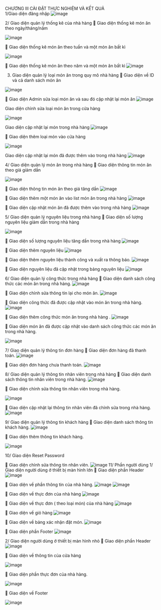CHƯƠNG III CÀI ĐẶT THỰC NGHIỆM VÀ KẾT QUẢ <br>
1/Giao diện đăng nhập
![image](https://github.com/user-attachments/assets/58ed2d8c-ef1b-44ca-8d10-b0ea64f1b869)

2/ Giao diện quản lý thống kê của nhà hàng
	Giao diện thống kê món ăn theo ngày/tháng/năm

![image](https://github.com/user-attachments/assets/baa22b57-5cd1-4ad6-a873-4491bbbe8617)




	Giao diện thống kê món ăn theo tuần và một món ăn bất kì 

![image](https://github.com/user-attachments/assets/9dbd1d8a-ccb7-4c60-ae34-942fcbe8c199)




	Giao diện thống kê món ăn theo năm và một món ăn bất kì 
![image](https://github.com/user-attachments/assets/097bc769-19b7-414c-af4f-df6acfd558dd)

3. Giao diện quản lý loại món ăn trong quy mô nhà hàng
	Giao diện về ID và cả danh sách món ăn

![image](https://github.com/user-attachments/assets/fcc52eb3-556a-433c-90b5-609e0e529287)


	Giao diện Admin sửa loại món ăn và sau đó cập nhật lại món ăn 
![image](https://github.com/user-attachments/assets/4f4f2152-8d8f-479d-9edb-807bd12a2bb4)

Giao diện chỉnh sửa loại món ăn trong cửa hàng


![image](https://github.com/user-attachments/assets/13f0ba9f-5936-4691-9c97-041df07bec15)




Giao diện cập nhật lại món trong nhà hàng
![image](https://github.com/user-attachments/assets/e84af704-a2b2-4bbf-a138-9a2a9e4bd30b)

	Giao diện thêm loại món vào cửa hàng

![image](https://github.com/user-attachments/assets/5c91ead9-c5bf-44c5-bbf8-ae58dd392413)





Giao diện cập nhật lại món đã được thêm vào trong nhà hàng
![image](https://github.com/user-attachments/assets/95d17f32-5ab7-4963-81d5-cd17be16df72)

4/ Giao diện quản lý món ăn trong nhà hàng
	Giao diện thông tin món ăn theo giá giảm dần

![image](https://github.com/user-attachments/assets/f46925c0-f38d-4cd1-9cc4-ca7a8445efbf)



	Giao diện thông tin món ăn theo giá tăng dần
![image](https://github.com/user-attachments/assets/b9a0c262-ce00-4a23-b9d0-f5f71106f6dc)

	Giao diện thêm một món ăn vào list món ăn trong nhà hàng
![image](https://github.com/user-attachments/assets/4494fa5d-5456-47d5-bf49-be2673713b82)

	Giao diện cập nhật món ăn đã được thêm vào trong nhà hàng
![image](https://github.com/user-attachments/assets/fd90ef7f-6094-49f1-9914-8a27b94cf98f)

5/ Giao diện quản lý nguyên liệu trong nhà hàng
	Giao diện số lượng nguyên liệu giảm dần trong nhà hàng

![image](https://github.com/user-attachments/assets/38781914-21c1-4a69-bb16-cfc800af2156)



	Giao diện số lượng nguyên liệu tăng dần trong nhà hàng
![image](https://github.com/user-attachments/assets/b23b827e-d370-42ad-ae7b-1846c43acff2)

	Giao diện thêm nguyên liệu
![image](https://github.com/user-attachments/assets/104cca02-7567-4481-adb7-79aed8910170)

	Giao diện thêm nguyên liệu thành công và xuất ra thông báo.
![image](https://github.com/user-attachments/assets/d921fbe6-eadf-4da3-85f8-7a089c336749)

	Giao diện nguyên liệu đã cập nhật trong bảng nguyên liệu
![image](https://github.com/user-attachments/assets/d4887ba5-b44d-4f6a-92d4-5114d713c41d)


6/ Giao diện quản lý công thức trong nhà hàng 
	 Giao diện danh sách công thức các món ăn trong nhà hàng.
![image](https://github.com/user-attachments/assets/c5a61f1a-a283-4501-a26f-751ad51eabbe)




	 Giao diện chỉnh sửa thông tin lại cho món ăn.
![image](https://github.com/user-attachments/assets/f0b153d3-23ff-4f5a-85c8-d743b2c8abe5)

	Giao diện công thức đã được cập nhật vào món ăn trong nhà hàng.
![image](https://github.com/user-attachments/assets/cd66ed7e-8d17-4109-8575-e2a30d36025b)

	Giao diện thêm công thức món ăn trong nhà hàng .
![image](https://github.com/user-attachments/assets/a56201ca-b253-4e59-99a6-9ede2fac2b47)

	Giao diện món ăn đã được cập nhật vào danh sách công thức các món ăn trong nhà hàng.

![image](https://github.com/user-attachments/assets/7bae3f88-c06f-48ac-88ed-cb3bf6c46061)


7/ Giao diện quản lý thông tin đơn hàng
	 Giao diện đơn hàng đã thanh toán.
![image](https://github.com/user-attachments/assets/b7e581f5-a89b-4602-8da4-6d53b27c6aca)

	 Giao diện đơn hàng chưa thanh toán.
![image](https://github.com/user-attachments/assets/74ee1a17-97e0-420e-a245-4cce6be479b4)



8/ Giao diện quản lý thông tin nhân viên trong nhà hàng
	 Giao diện danh sách thông tin nhân viên trong nhà hàng.
![image](https://github.com/user-attachments/assets/5a119ac6-18c2-4ffd-be2d-4acb2e7d5fc6)

	 Giao diện chỉnh sửa thông tin nhân viên trong nhà hàng.

![image](https://github.com/user-attachments/assets/ff97a148-524b-4c8e-af9f-2ef8acd10028)

	 Giao diện cập nhật lại thông tin nhân viên đã chỉnh sửa trong nhà hàng.
![image](https://github.com/user-attachments/assets/4f777756-eec9-4054-b208-1036903a64c4)



9/ Giao diện quản lý thông tin khách hàng 
	 Giao diện danh sách thông tin khách hàng.
![image](https://github.com/user-attachments/assets/47c2566c-1ca9-4e6d-973e-63f7a55050a9)

	 Giao diện thêm thông tin khách hàng.

![image](https://github.com/user-attachments/assets/57b6fdf4-3041-4659-a1b8-96775c701b3b)


10/ Giao diện Reset Password 


	 Giao diện chỉnh sửa thông tin nhân viên.
![image](https://github.com/user-attachments/assets/358ed8ba-6aa9-482b-86a9-c8e1e59d694c)
11/ Phần người dùng
		1/ Giao diện người dùng ở thiết bị màn hình lớn
	Giao diện phần Header
![image](https://github.com/user-attachments/assets/4802fc13-ec9e-4ea4-8e63-ff3046d3de20)

	Giao diện về phần thông tin của nhà hàng.
![image](https://github.com/user-attachments/assets/534b0dfe-507f-46ff-b5bc-e95048f08ecb)
![image](https://github.com/user-attachments/assets/48d24001-5c52-43fd-bb7a-a5beb2de10ed)






	Giao diện về thực đơn của nhà hàng
![image](https://github.com/user-attachments/assets/7696d7d2-e7b0-4677-964c-3d357da971b3)

	Giao diện về thực đơn ( theo loại món) của nhà hàng
![image](https://github.com/user-attachments/assets/80f9000a-97d4-4fef-b6fc-325a299c7509)






	Giao diện về giỏ hàng 
![image](https://github.com/user-attachments/assets/efbe8547-6b6f-48d9-9e77-8e6de0a5f646)

	Giao diện về bảng xác nhận đặt món.
![image](https://github.com/user-attachments/assets/50964bf2-981b-4291-89ae-6a3497a7aea5)

	Giao diện phần Footer
![image](https://github.com/user-attachments/assets/078d7797-9181-4cc4-9e24-b259eccd233d)

2/ Giao diện người dùng ở thiết bị màn hình nhỏ
	Giao diện phần Header 
![image](https://github.com/user-attachments/assets/40adfd79-037d-4a42-a015-066973db536b)

	Giao diện về thông tin của cửa hàng

![image](https://github.com/user-attachments/assets/968c7731-52ab-4665-a6f8-a6461a58f501)













	Giao diện phần thực đơn của nhà hàng.

![image](https://github.com/user-attachments/assets/78e9eeb5-bf26-4e9e-9713-c620454a586d)

	Giao diện về Footer

![image](https://github.com/user-attachments/assets/ab845b7c-727f-4b6d-9019-feda24be972e)
